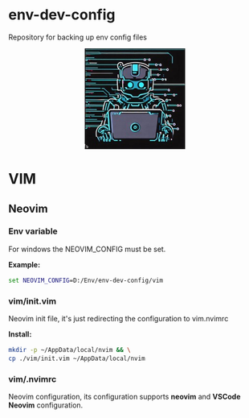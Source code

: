 # env-dev-config

Repository for backing up env config files

<p align="center">
  <img src="./img/robot-dev.jpg" />
</p>

# VIM

## Neovim

### Env variable

For windows the NEOVIM_CONFIG must be set.

**Example:**

```cmd
set NEOVIM_CONFIG=D:/Env/env-dev-config/vim
```

### vim/init.vim

Neovim init file, it's just redirecting the configuration to vim\.nvimrc

**Install:**

```bash
mkdir -p ~/AppData/local/nvim && \
cp ./vim/init.vim ~/AppData/local/nvim
```

### vim/.nvimrc

Neovim configuration, its configuration supports **neovim** and **VSCode Neovim** configuration.
